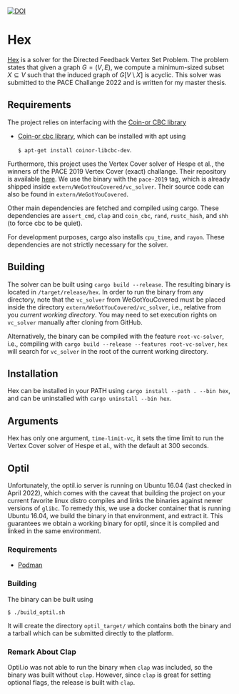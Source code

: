 [![DOI](https://zenodo.org/badge/426172488.svg)](https://zenodo.org/badge/latestdoi/426172488)
# Hex
[Hex](https://en.wikipedia.org/wiki/Hex_(Discworld)) is a solver for the Directed Feedback Vertex Set Problem. The problem states that given a graph $G = (V, E)$, we
compute a minimum-sized subset $X \subseteq V$ such that the induced graph of $G[V \setminus X]$ is acyclic. This solver was submitted to the PACE Challange 2022 and is written for my master thesis. 


## Requirements
The project relies on interfacing with the [Coin-or CBC library](https://github.com/coin-or/COIN-OR-OptimizationSuite)
* [Coin-or cbc library](https://github.com/coin-or/COIN-OR-OptimizationSuite), which can be installed with apt using 
    
    ```$ apt-get install coinor-libcbc-dev```.

Furthermore, this project uses the Vertex Cover solver of Hespe et al., the winners of the PACE 2019 Vertex Cover (exact) challange. Their repository is available [here](https://github.com/KarlsruheMIS/pace-2019). We use the binary with the `pace-2019` tag, which is already shipped inside `extern/WeGotYouCovered/vc_solver`. Their source code can also be found in `extern/WeGotYouCovered`.

Other main dependencies are fetched and compiled using cargo. These dependencies are `assert_cmd`, `clap` and `coin_cbc`, `rand`, `rustc_hash`, and `shh` (to force cbc to be quiet).

For development purposes, cargo also installs `cpu_time`, and `rayon`. These dependencies are not strictly necessary for the solver. 

## Building
The solver can be built using `cargo build --release`. The resulting binary is located in `/target/release/hex`. In order to run the binary from any directory, note that the `vc_solver` from WeGotYouCovered must be placed inside the directory `extern/WeGotYouCovered/vc_solver`, i.e., relative from you *current working directory*. You may need to set execution rights on `vc_solver` manually after cloning from GitHub. 

Alternatively, the binary can be compiled with the feature `root-vc-solver`, i.e., compiling with `cargo build --release --features root-vc-solver`, `hex` will search for `vc_solver` in the root of the current working directory. 

## Installation
Hex can be installed in your PATH using `cargo install --path . --bin hex`, and can be uninstalled with `cargo uninstall --bin hex`.

## Arguments
Hex has only one argument, `time-limit-vc`, it sets the time limit to run the Vertex Cover solver of Hespe et al., with the default at 300 seconds.

## Optil
Unfortunately, the optil.io server is running on Ubuntu 16.04 (last checked in April 2022), which comes with the caveat that building the project on your current favorite linux distro compiles and links the binaries against newer versions of `glibc`. To remedy this, we use a docker container that is running Ubuntu 16.04, we build the binary in that environment, and extract it. This guarantees we obtain a working binary for optil, since it is compiled and linked in the same environment.

### Requirements
* [Podman](https://podman.io/getting-started/installation)

### Building
The binary can be built using 
```
$ ./build_optil.sh
```
It will create the directory `optil_target/` which contains both the binary and a tarball which can be submitted directly to the platform. 

### Remark About Clap
Optil.io was not able to run the binary when `clap` was included, so the binary was built without `clap`. However, since `clap` is great for setting optional flags, the release is built with `clap`. 
